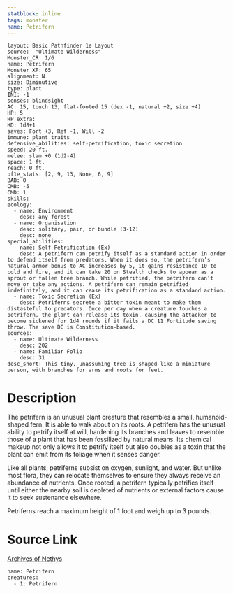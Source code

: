 ```yaml
---
statblock: inline
tags: monster
name: Petrifern
---
```

```statblock
layout: Basic Pathfinder 1e Layout
source:  "Ultimate Wilderness"
Monster_CR: 1/6
name: Petrifern
Monster_XP: 65
alignment: N
size: Diminutive
type: plant
INI: -1
senses: blindsight
AC: 15, touch 13, flat-footed 15 (dex -1, natural +2, size +4)
HP: 5
HP_extra: 
HD: 1d8+1
saves: Fort +3, Ref -1, Will -2
immune: plant traits
defensive_abilities: self-petrification, toxic secretion
speed: 20 ft.
melee: slam +0 (1d2-4)
space: 1 ft.
reach: 0 ft.
pf1e_stats: [2, 9, 13, None, 6, 9]
BAB: 0
CMB: -5
CMD: 1
skills: 
ecology:
  - name: Environment
    desc: any forest
  - name: Organisation
    desc: solitary, pair, or bundle (3-12)
    desc: none
special_abilities:
  - name: Self-Petrification (Ex)
    desc: A petrifern can petrify itself as a standard action in order to defend itself from predators. When it does so, the petrifern’s natural armor bonus to AC increases by 5, it gains resistance 10 to cold and fire, and it can take 20 on Stealth checks to appear as a sprout or fallen tree branch. While petrified, the petrifern can’t move or take any actions. A petrifern can remain petrified indefinitely, and it can cease its petrification as a standard action.
  - name: Toxic Secretion (Ex)
    desc: Petriferns secrete a bitter toxin meant to make them distasteful to predators. Once per day when a creature touches a petrifern, the plant can release its toxin, causing the attacker to become sickened for 1d4 rounds if it fails a DC 11 Fortitude saving throw. The save DC is Constitution-based.
sources:
  - name: Ultimate Wilderness
    desc: 202
  - name: Familiar Folio
    desc: 31
desc_short: This tiny, unassuming tree is shaped like a miniature person, with branches for arms and roots for feet.
```
# Description
The petrifern is an unusual plant creature that resembles a small, humanoid-shaped fern. It is able to walk about on its roots. A petrifern has the unusual ability to petrify itself at will, hardening its branches and leaves to resemble those of a plant that has been fossilized by natural means. Its chemical makeup not only allows it to petrify itself but also doubles as a toxin that the plant can emit from its foliage when it senses danger.

 Like all plants, petriferns subsist on oxygen, sunlight, and water. But unlike most flora, they can relocate themselves to ensure they always receive an abundance of nutrients. Once rooted, a petrifern typically petrifies itself until either the nearby soil is depleted of nutrients or external factors cause it to seek sustenance elsewhere.

 Petriferns reach a maximum height of 1 foot and weigh up to 3 pounds.
# Source Link
[Archives of Nethys](https://aonprd.com/MonsterDisplay.aspx?ItemName=Petrifern)
```encounter-table
name: Petrifern
creatures:
  - 1: Petrifern
```
